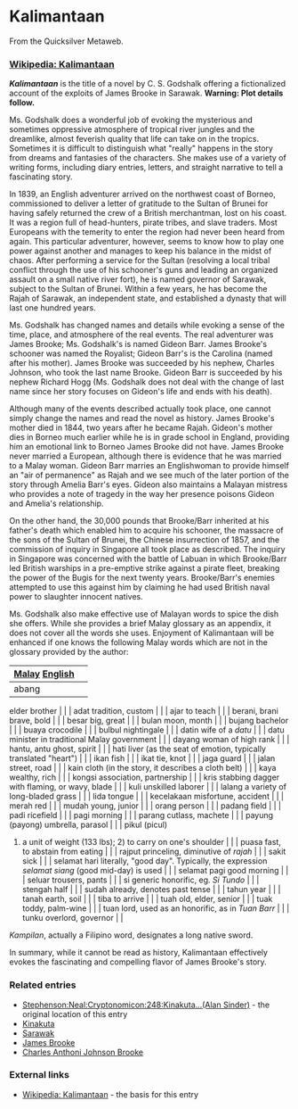 
# Kalimantaan

From the Quicksilver Metaweb.

### [Wikipedia: Kalimantaan](/http-en-wikipedia-org-wiki-kalimantaan)


***Kalimantaan*** is the title of a novel by C. S. Godshalk offering a fictionalized account of the exploits of James Brooke in Sarawak.
**Warning: Plot details follow.**

Ms. Godshalk does a wonderful job of evoking the mysterious and sometimes oppressive atmosphere of tropical river jungles and the dreamlike, almost feverish quality that life can take on in the tropics. Sometimes it is difficult to distinguish what "really" happens in the story from dreams and fantasies of the characters. She makes use of a variety of writing forms, including diary entries, letters, and straight narrative to tell a fascinating story.

In 1839, an English adventurer arrived on the northwest coast of Borneo, commissioned to deliver a letter of gratitude to the Sultan of Brunei for having safely returned the crew of a British merchantman, lost on his coast. It was a region full of head-hunters, pirate tribes, and slave traders. Most Europeans with the temerity to enter the region had never been heard from again. This particular adventurer, however, seems to know how to play one power against another and manages to keep his balance in the midst of chaos. After performing a service for the Sultan (resolving a local tribal conflict through the use of his schooner's guns and leading an organized assault on a small native river fort), he is named governor of Sarawak, subject to the Sultan of Brunei. Within a few years, he has become the Rajah of Sarawak, an independent state, and established a dynasty that will last one hundred years.

Ms. Godshalk has changed names and details while evoking a sense of the time, place, and atmosphere of the real events. The real adventurer was James Brooke; Ms. Godshalk's is named Gideon Barr. James Brooke's schooner was named the Royalist; Gideon Barr's is the Carolina (named after his mother). James Brooke was succeeded by his nephew, Charles Johnson, who took the last name Brooke. Gideon Barr is succeeded by his nephew Richard Hogg (Ms. Godshalk does not deal with the change of last name since her story focuses on Gideon's life and ends with his death).

Although many of the events described actually took place, one cannot simply change the names and read the novel as history. James Brooke's mother died in 1844, two years after he became Rajah. Gideon's mother dies in Borneo much earlier while he is in grade school in England, providing him an emotional link to Borneo James Brooke did not have. James Brooke never married a European, although there is evidence that he was married to a Malay woman. Gideon Barr marries an Englishwoman to provide himself an "air of permanence" as Rajah and we see much of the later portion of the story through Amelia Barr's eyes. Gideon also maintains a Malayan mistress who provides a note of tragedy in the way her presence poisons Gideon and Amelia's relationship.

On the other hand, the 30,000 pounds that Brooke/Barr inherited at his father's death which enabled him to acquire his schooner, the massacre of the sons of the Sultan of Brunei, the Chinese insurrection of 1857, and the commission of inquiry in Singapore all took place as described. The inquiry in Singapore was concerned with the battle of Labuan in which Brooke/Barr led British warships in a pre-emptive strike against a pirate fleet, breaking the power of the Bugis for the next twenty years. Brooke/Barr's enemies attempted to use this against him by claiming he had used British naval power to slaughter innocent natives.

Ms. Godshalk also make effective use of Malayan words to spice the dish she offers. While she provides a brief Malay glossary as an appendix, it does not cover all the words she uses. Enjoyment of Kalimantaan will be enhanced if one knows the following Malay words which are not in the glossary provided by the author:




| [Malay](/http-en-wikipedia-org-wiki-malay-language) [English](/http-en-wikipedia-org-wiki-english-language) | |
| --- | --- |
| abang
  elder brother
 | |
| adat
  tradition, custom
 | |
| ajar
  to teach
 | |
| berani, brani
  brave, bold
 | |
| besar
  big, great
 | |
| bulan
  moon, month
 | |
| bujang
  bachelor
 | |
| buaya
  crocodile
 | |
| bulbul
  nightingale
 | |
| datin
  wife of a *datu* | |
| datu
  minister in traditional Malay government
 | |
| dayang
  woman of high rank
 | |
| hantu, antu
  ghost, spirit
 | |
| hati
  liver (as the seat of emotion, typically translated "heart")
 | |
| ikan
  fish
 | |
| ikat
  tie, knot
 | |
| jaga
  guard
 | |
| jalan
  street, road
 | |
| kain
  cloth (in the story, it describes a cloth belt)
 | |
| kaya
  wealthy, rich
 | |
| kongsi
  association, partnership
 | |
| kris
  stabbing dagger with flaming, or wavy, blade
 | |
| kuli
  unskilled laborer
 | |
| lalang
  a variety of long-bladed grass
 | |
| lida
  tongue
 | |
| kecelakaan
  misfortune, accident
 | |
| merah
  red
 | |
| mudah
  young, junior
 | |
| orang
  person
 | |
| padang
  field
 | |
| padi
  ricefield
 | |
| pagi
  morning
 | |
| parang
  cutlass, machete
 | |
| payung (payong)
  umbrella, parasol
 | |
| pikul (picul)
  1) a unit of weight (133 lbs); 2) to carry on one's shoulder
 | |
| puasa
  fast, to abstain from eating
 | |
| rajput
  princeling, diminutive of *rajah* | |
| sakit
  sick
 | |
| selamat hari
  literally, "good day". Typically, the expression *selamat siang* (good mid-day) is used
 | |
| selamat pagi
  good morning
 | |
| seluar
  trousers, pants
 | |
| si
  generic honorific, eg. *Si Tundo* | |
| stengah
  half
 | |
| sudah
  already, denotes past tense
 | |
| tahun
  year
 | |
| tanah
  earth, soil
 | |
| tiba
  to arrive
 | |
| tuah
  old, elder, senior
 | |
| tuak
  toddy, palm-wine
 | |
| tuan
  lord, used as an honorific, as in *Tuan Barr* | |
| tunku
  overlord, governor
 | |



*Kampilan*, actually a Filipino word, designates a long native sword.

In summary, while it cannot be read as history, Kalimantaan effectively evokes the fascinating and compelling flavor of James Brooke's story.

### Related entries


* [Stephenson:Neal:Cryptonomicon:248:Kinakuta...(Alan Sinder)](/stephenson-neal-cryptonomicon-248-kinakuta-alan-sinder) - the original location of this entry
* [Kinakuta](/kinakuta)
* [Sarawak](/sarawak)
* [James Brooke](/james-brooke)
* [Charles Anthoni Johnson Brooke](/charles-anthoni-johnson-brooke)


### External links


* [Wikipedia: Kalimantaan](/http-en-wikipedia-org-wiki-kalimantaan) - the basis for this entry
